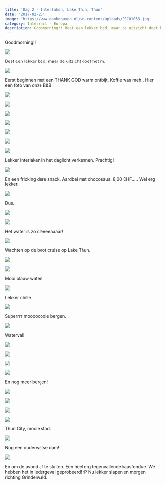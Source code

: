 ```yaml
---
title: 'Dag 2 - Interlaken, Lake Thun, Thun'
date: '2017-02-25'
image: 'https://www.danhnguyen.nl/wp-content/uploads/DSC01053.jpg'
category: Interrail - Europa
description: Goodmorning!! Best een lekker bed, maar de uitzicht doet het m...
---
```


Goodmorning!!

![](https://www.danhnguyen.nl/wp-content/uploads/DSC01044-700x394.jpg)

Best een lekker bed, maar de uitzicht doet het m.

![](https://www.danhnguyen.nl/wp-content/uploads/20170225_0811062-700x394.jpg)

Eerst beginnen met een THANK GOD warm ontbijt. Koffie was meh..
Hier een foto van onze B&B.

![](https://www.danhnguyen.nl/wp-content/uploads/DSC01045-1-700x394.jpg)

![](https://www.danhnguyen.nl/wp-content/uploads/DSC01046-700x394.jpg)

![](https://www.danhnguyen.nl/wp-content/uploads/DSC01050-700x394.jpg)

![](https://www.danhnguyen.nl/wp-content/uploads/DSC01053-700x394.jpg)

![](https://www.danhnguyen.nl/wp-content/uploads/DSC01058-700x394.jpg)

![](https://www.danhnguyen.nl/wp-content/uploads/DSC01070-700x394.jpg)

![](https://www.danhnguyen.nl/wp-content/uploads/DSC01076-700x394.jpg)

Lekker Interlaken in het daglicht verkennen. Prachtig!

![](https://www.danhnguyen.nl/wp-content/uploads/DSC01092-700x394.jpg)

En een fricking dure snack. Aardbei met chocosaus. 8,00 CHF..... Wel erg lekker.

![](https://www.danhnguyen.nl/wp-content/uploads/DSC01097-700x394.jpg)

Dus..

![](https://www.danhnguyen.nl/wp-content/uploads/DSC01054-700x394.jpg)

![](https://www.danhnguyen.nl/wp-content/uploads/DSC01078-700x394.jpg)

Het water is zo cleeeeaaaar!

![](https://www.danhnguyen.nl/wp-content/uploads/DSC01104-700x394.jpg)

Wachten op de boot cruise op Lake Thun.

![](https://www.danhnguyen.nl/wp-content/uploads/DSC01120-700x394.jpg)

![](https://www.danhnguyen.nl/wp-content/uploads/DSC01136-700x394.jpg)

Mooi blauw water!

![](https://www.danhnguyen.nl/wp-content/uploads/DSC01128-700x394.jpg)

Lekker chille

![](https://www.danhnguyen.nl/wp-content/uploads/DSC01131-700x394.jpg)

Superrrr moooooooie bergen.

![](https://www.danhnguyen.nl/wp-content/uploads/DSC01141-700x394.jpg)

Waterval!

![](https://www.danhnguyen.nl/wp-content/uploads/DSC01164-700x394.jpg)

![](https://www.danhnguyen.nl/wp-content/uploads/DSC01168-700x394.jpg)

![](https://www.danhnguyen.nl/wp-content/uploads/DSC01174-700x394.jpg)

![](https://www.danhnguyen.nl/wp-content/uploads/DSC01189-700x394.jpg)

En nog meer bergen!

![](https://www.danhnguyen.nl/wp-content/uploads/DSC01222-700x394.jpg)

![](https://www.danhnguyen.nl/wp-content/uploads/DSC01210-700x394.jpg)

![](https://www.danhnguyen.nl/wp-content/uploads/DSC01218-700x394.jpg)

![](https://www.danhnguyen.nl/wp-content/uploads/DSC01248-700x394.jpg)

Thun City, mooie stad.

![](https://www.danhnguyen.nl/wp-content/uploads/DSC01212-700x394.jpg)

Nog een ouderwetse dam!

![](https://www.danhnguyen.nl/wp-content/uploads/20170225_194851-700x394.jpg)

En om de avond af te sluiten. Een heel erg tegenvallende kaasfondue. We hebben het in iedergeval geprobeerd! :P
Nu lekker slapen en morgen richting Grindelwald.
